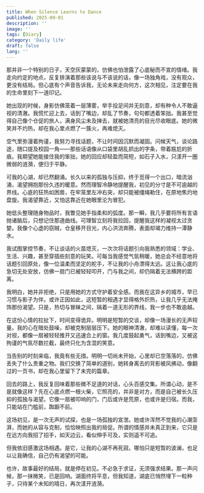 ```yaml
---
title: When Silence Learns to Dance
published: 2025-09-01
description: ''
image: ''
tags: [Diary]
category: 'Daily life'
draft: false 
lang: ''
---
```


那并非一个特别的日子，天空灰蒙蒙的，仿佛也怕泄露了心底秘而不宣的情绪。我走向约定的地点，反复排演着那些该说与不该说的话，像一场独角戏，没有观众，更没有结局。但心底有个声音告诉我，无论未来走向何方，这次相见，注定要在我的生命里刻下一道印记。

她出现的时候，身影仿佛笼着一层薄雾，举手投足间并无刻意，却有种令人不敢逼视的清澈。我慌忙迎上去，话到了嘴边，却乱了节奏，句句都透着笨拙。我甚至觉得自己像个仓促的旅人，满身风尘未及掸去，就被她清亮的目光尽收眼底。她的微笑并不灼热，却在我心里点燃了一簇火，再难熄灭。

空气里弥漫着拘谨，我努力寻找话题，不让时间因沉默而凝固。问候天气，谈论路途，随口提及校园一角——那些话语像从口袋里胡乱抓出的字条，带着尴尬的折痕。我期望她能接住我的笨拙，她的回应却轻盈而简短，如石子入水，只漾开一圈微弱的涟漪，便归于平静。

可我的心湖，却已然翻涌。长久以来的孤独与压抑，终于觅得一个出口，暗流汹涌，渴望拥抱那份久违的暖意。然而理智冷静地提醒我，初见的分寸是不可逾越的界线。心底的狂热如困兽，在牢笼里左冲右突，却只能被缰绳勒住，在原地焦灼地盘旋。我渴望靠近，又怕这靠近在她眼里沦为冒犯。

她低头整理随身物品时，我瞥见她手指柔和的弧度。那一瞬，我几乎要将所有言语抛诸脑后，只想记住那道曲线。可理智立刻将我拉回，提醒我这样的凝视太过贪婪。我像个心虚的窃贼，仓皇移开目光，内心洪流奔腾，表面却竭力维持一潭静水。

我试图掌控节奏，不让谈话的火苗熄灭，一次次将话题引向我熟悉的领域：学业、生活、兴趣，甚至穿插些刻意的玩笑。可每当我感觉气氛稍暖，她总会不经意地将话题引回原处，像一位温柔而坚定的舵手，不让我的小舟漂得太远。这让我心底的急切无处安放，仿佛一扇门已被轻轻叩开，门与我之间，却仍隔着无法横跨的距离。

我明白，她并非拒绝，只是用她的方式守护着安全感。而我在这异乡的城市，早已习惯与影子为伴。或许正因如此，这短暂的相遇才显得格外炽热，让我几乎无法掩饰那份渴望。只是，热切与冒昧之间，隔着一道无形的界线，我一步也不敢逾越。

在这份心情的拉扯下，时间变得诡异。明明是短暂的交谈，却像一场漫长的无声较量。我的心在暗处鼓噪，却被克制层层压下。她的眼神清澈，却难以读懂，每一次对视，都像一扇被轻轻推开又迅速合上的窗。我几度鼓起勇气，话到嘴边，又被这拘谨的气氛尽数拦截，最终只化为含混的笑意。

当告别的时刻来临，我竟有些无措。明明一切尚未开始，心里却已空落落的，仿佛丢失了什么贵重之物。我们交换了简单的道别，她转身离去的背影被风拂动，像翻过的一页书，却在我心里留下了未完的篇章。

回去的路上，我反复回味着那些微不足道的对话，心头百感交集。所谓心动，是不是就像这样？先在心底点燃一根火柴，它照亮的，并非是对方，而是自己被长久压抑的孤独与渴望。它像一扇被叩响的门，门后或许是荒原，也或许是归宿。而我，只能站在门槛前，踟蹰不前。

这场初见，是一次无声的试探，也是一场孤独的宣泄。她或许浑然不觉我的心潮澎湃，而她的从容与克制，恰恰映照出我的局促。所谓的情感并未真正到来，它只是在远方向我招了招手，如天边云，看似伸手可及，实则遥不可追。

但我依旧感激这场相遇。是它，让我的心湖不再死寂。哪怕只是短暂的波澜，也足以让我确信，自己仍有渴望的可能。

也许，故事最好的结局，就是停在初见。不必急于求证，无须强求结果。那一声问候，那一抹微笑，已是回响。湖面终将平息，但我知道，湖底已悄然埋下一粒种子，只待某个未知的晴日，再次漾开涟漪。